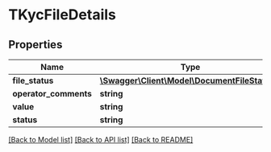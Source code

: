 # TKycFileDetails

## Properties
Name | Type | Description | Notes
------------ | ------------- | ------------- | -------------
**file_status** | [**\Swagger\Client\Model\DocumentFileStatus[]**](DocumentFileStatus.md) |  | [optional] 
**operator_comments** | **string** |  | [optional] 
**value** | **string** |  | [optional] 
**status** | **string** |  | [optional] 

[[Back to Model list]](../README.md#documentation-for-models) [[Back to API list]](../README.md#documentation-for-api-endpoints) [[Back to README]](../README.md)


